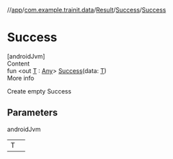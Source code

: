 //[app](../../../../index.md)/[com.example.trainit.data](../../index.md)/[Result](../index.md)/[Success](index.md)/[Success](-success.md)



# Success  
[androidJvm]  
Content  
fun <out [T](index.md) : [Any](https://kotlinlang.org/api/latest/jvm/stdlib/kotlin/-any/index.html)> [Success](-success.md)(data: [T](index.md))  
More info  


Create empty Success



## Parameters  
  
androidJvm  
  
| | |
|---|---|
| <a name="com.example.trainit.data/Result.Success/Success/#TypeParam(bounds=[kotlin.Any])/PointingToDeclaration/"></a>T| <a name="com.example.trainit.data/Result.Success/Success/#TypeParam(bounds=[kotlin.Any])/PointingToDeclaration/"></a>|
  
  




